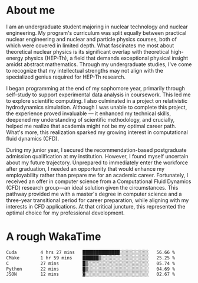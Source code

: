 # About me

I am an undergraduate student majoring in nuclear technology and nuclear engineering. My program's curriculum was split equally between practical nuclear engineering and nuclear and particle physics courses, both of which were covered in limited depth. What fascinates me most about theoretical nuclear physics is its significant overlap with theoretical high-energy physics (HEP-Th), a field that demands exceptional physical insight amidst abstract mathematics. Through my undergraduate studies, I've come to recognize that my intellectual strengths may not align with the specialized genius required for HEP-Th research.

I began programming at the end of my sophomore year, primarily through self-study to support experimental data analysis in coursework. This led me to explore scientific computing. I also culminated in a project on relativistic hydrodynamics simulation. Although I was unable to complete this project, the experience proved invaluable — it enhanced my technical skills, deepened my understanding of scientific methodology, and crucially, helped me realize that academia might not be my optimal career path. What's more, this realization sparked my growing interest in computational fluid dynamics (CFD).

During my junior year, I secured the recommendation-based postgraduate admission qualification at my institution. However, I found myself uncertain about my future trajectory. Unprepared to immediately enter the workforce after graduation, I needed an opportunity that would enhance my employability rather than prepare me for an academic career. Fortunately, I received an offer in computer science from a Computational Fluid Dynamics (CFD) research group—an ideal solution given the circumstances. This pathway provided me with a master's degree in computer science and a three-year transitional period for career preparation, while aligning with my interests in CFD applications. At that critical juncture, this represented the optimal choice for my professional development.

# A rough WakaTime

<!--START_SECTION:waka-->

```txt
Cuda         4 hrs 27 mins   ██████████████░░░░░░░░░░░   56.66 %
CMake        1 hr 59 mins    ██████▒░░░░░░░░░░░░░░░░░░   25.25 %
C            27 mins         █▒░░░░░░░░░░░░░░░░░░░░░░░   05.74 %
Python       22 mins         █▒░░░░░░░░░░░░░░░░░░░░░░░   04.69 %
JSON         12 mins         ▓░░░░░░░░░░░░░░░░░░░░░░░░   02.67 %
```

<!--END_SECTION:waka-->
